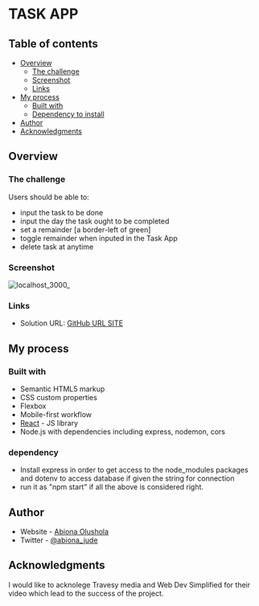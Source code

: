 # TASK APP


## Table of contents

- [Overview](#overview)
  - [The challenge](#the-challenge)
  - [Screenshot](#screenshot)
  - [Links](#links)
- [My process](#my-process)
  - [Built with](#built-with)
  - [Dependency to install](#dependency)
- [Author](#author)
- [Acknowledgments](#acknowledgments)


## Overview

### The challenge

Users should be able to:

- input the task to be done
- input the day the task ought to be completed
- set a remainder [a border-left of green]
- toggle remainder when inputed in the Task App
- delete task at anytime

### Screenshot

![localhost_3000_](https://user-images.githubusercontent.com/103720345/183254365-638b635c-bb7b-4e04-bc16-1511da81b64a.png)


### Links

- Solution URL: [GitHub URL SITE ](https://github.com/Abiona-0lushola-Jude/Task-App)


## My process

### Built with

- Semantic HTML5 markup
- CSS custom properties
- Flexbox
- Mobile-first workflow
- [React](https://reactjs.org/) - JS library
- Node.js with dependencies including express, nodemon, cors


### dependency
- Install express in order to get access to the node_modules packages and dotenv to access database if given the string for connection
- run it as "npm start" if all the above is considered right.


## Author

- Website - [Abiona Olushola](https://github.com/Abiona-0lushola-Jude/Task-App)
- Twitter - [@abiona_jude](https://www.twitter.com/abiona_jude)


## Acknowledgments

I would like to acknolege Travesy media and Web Dev Simplified for their video which lead to the success of the project.

